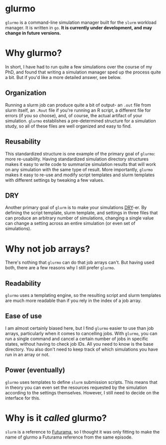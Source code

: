 # glurmo

`glurmo` is a command-line simulation manager built for the `slurm` workload manager. It is written in `go`. **It is currently under development, and may change in future versions.**

# Why glurmo?

In short, I have had to run quite a few simulations over the course of my PhD, and found that writing a simulation manager sped up the process quite a bit. But if you'd like a more detailed answer, see below.

## Organization

Running a slurm job can produce quite a bit of output- an `.out` file from slurm itself, an `.Rout` file if you're running an R script, a different file for errors (if you so choose), and, of course, the actual artifact of your simulation. `glurmo` establishes a pre-determined structure for a simulation study, so all of these files are well organized and easy to find.

## Reusability

This standardized structure is one example of the primary goal of `glurmo`: more re-usability. Having standardized simulation directory structures makes it easy to write code to summarize simulation results that will work on any simulation with the same type of result. More importantly, `glurmo` makes it easy to re-use and modify script templates and slurm templates with different settings by tweaking a few values.

## DRY

Another primary goal of `glurm` is to make your simulations [DRY](https://en.wikipedia.org/wiki/Don%27t_repeat_yourself)-er. By defining the script template, slurm template, and settings in three files that can produce an arbitrary number of simulations, changing a single value can change a setting across an entire simulation (or even set of simulations).

# Why not job arrays?

There's nothing that `glurmo` can do that job arrays can't. But having used both, there are a few reasons why I still prefer `glurmo`. 

## Readability

`glurmo` uses a templating engine, so the resulting script and slurm templates are much more readable than if you rely in the index of a job array. 

## Ease of use

I am almost certainly biased here, but I find `glurmo` easier to use than job arrays, particularly when it comes to cancelling jobs. With `glurmo`, you can run a single command and cancel a certain number of jobs in specific states, without having to check job IDs. All you need to know is the base directory. You also don't need to keep track of which simulations you have run in an array or not.

## Power (eventually)

`glurmo` uses templates to define `slurm` submission scripts. This means that in theory you can even set the resources requested by the simulation according to the settings themselves. However, I still need to decide on the interface for this. 

# Why is it *called* glurmo?

`slurm` is a reference to [Futurama](https://en.wikipedia.org/wiki/Slurm_Workload_Manager#History), so I thought it was only fitting to make the name of glurmo a Futurama reference from the same episode.
